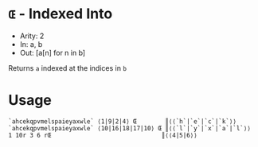 # `Œ` - Indexed Into

- Arity: 2
- In: a, b
- Out: [a[n] for n in b]

Returns `a` indexed at the indices in `b`

# Usage
```
`ahcekqpvmelspaieyaxwle` ⟨1|9|2|4⟩ Œ        ║⟨⟨`h`|`e`|`c`|`k`⟩⟩
`ahcekqpvmelspaieyaxwle` ⟨10|16|18|17|10⟩ Œ ║⟨⟨`l`|`y`|`x`|`a`|`l`⟩⟩
1 10r 3 6 rŒ                               ║⟨⟨4|5|6⟩⟩
```
